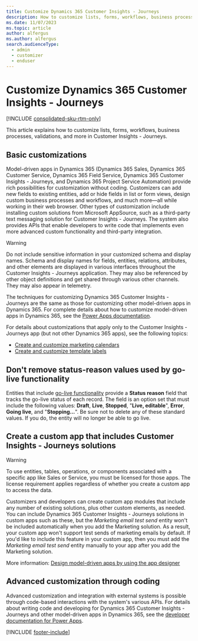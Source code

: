 ```yaml
---
title: Customize Dynamics 365 Customer Insights - Journeys
description: How to customize lists, forms, workflows, business processes, validations, and more in Dynamics 365 Customer Insights - Journeys.
ms.date: 11/07/2023
ms.topic: article
author: alfergus
ms.author: alfergus
search.audienceType: 
  - admin
  - customizer
  - enduser
---
```


# Customize Dynamics 365 Customer Insights - Journeys

[!INCLUDE [consolidated-sku-rtm-only](./includes/consolidated-sku-rtm-only.md)]

This article explains how to customize lists, forms, workflows, business processes, validations, and more in Customer Insights - Journeys.

## Basic customizations

Model-driven apps in Dynamics 365 (Dynamics 365 Sales, Dynamics 365 Customer Service, Dynamics 365 Field Service, Dynamics 365 Customer Insights - Journeys, and Dynamics 365 Project Service Automation) provide rich possibilities for customization without coding. Customizers can add new fields to existing entities, add or hide fields in list or form views, design custom business processes and workflows, and much more—all while working in their web browser. Other types of customization include installing custom solutions from Microsoft AppSource, such as a third-party text messaging solution for Customer Insights - Journeys. The system also provides APIs that enable developers to write code that implements even more advanced custom functionality and third-party integration.

> [!WARNING]
> Do not include sensitive information in your customized schema and display names. Schema and display names for fields, entities, relations, attributes, and other elements are displayed in various interfaces throughout the Customer Insights - Journeys application. They may also be referenced by other object definitions and get shared through various other channels. They may also appear in telemetry.

The techniques for customizing Dynamics 365 Customer Insights - Journeys are the same as those for customizing other model-driven apps in Dynamics 365. For complete details about how to customize model-driven apps in Dynamics 365, see the [Power Apps documentation](/powerapps/?panel=getstarted#pivot=home).

For details about customizations that apply only to the Customer Insights - Journeys app (but not other Dynamics 365 apps), see the following topics:

- [Create and customize marketing calendars](customize-marketing-calendars.md)
- [Create and customize template labels](customize-template-labels.md)

## Don't remove status-reason values used by go-live functionality

Entities that include [go-live functionality](go-live.md) provide a **Status reason** field that tracks the go-live status of each record. The field is an option set that must include the following values: **Draft**, **Live**, **Stopped**, "**Live, editable**", **Error**, **Going live**, and "**Stopping...**". Be sure not to delete any of these standard values. If you do, the entity will no longer be able to go live.

## Create a custom app that includes Customer Insights - Journeys solutions

> [!WARNING]
> To use entities, tables, operations, or components associated with a specific app like Sales or Service, you must be licensed for those apps. The license requirement applies regardless of whether you create a custom app to access the data.

Customizers and developers can create custom app modules that include any number of existing solutions, plus other custom elements, as needed. You can include 
Dynamics 365 Customer Insights - Journeys solutions in custom apps such as these, but the *Marketing email test send* entity won't be included automatically when you add the Marketing solution. As a result, your custom app won't support test sends of marketing emails by default. If you'd like to include this feature in your custom app, then you must add the *Marketing email test send* entity manually to your app after you add the Marketing solution.

More information: [Design model-driven apps by using the app designer](/powerapps/maker/model-driven-apps/design-custom-business-apps-using-app-designer)

## Advanced customization through coding

Advanced customization and integration with external systems is possible through code-based interactions with the system's various APIs. For details about writing code and developing for Dynamics 365 Customer Insights - Journeys and other model-driven apps in Dynamics 365, see the [developer documentation for Power Apps](/powerapps/?panel=developer#pivot=home).

[!INCLUDE [footer-include](./includes/footer-banner.md)]
